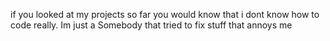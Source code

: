 if you looked at my projects so far you would know that i dont know how to code really.
Im just a Somebody that tried to fix stuff that annoys me
